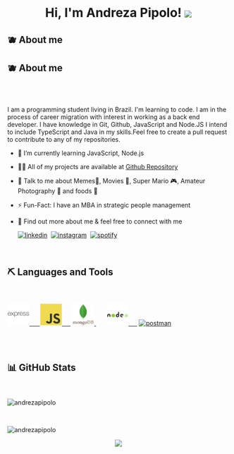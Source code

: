 
<h1 align="center">
    <br>
    <p align="center">Hi, I'm Andreza Pipolo! <img align='center' src="https://media.giphy.com/media/bcKmIWkUMCjVm/giphy.gif" width="200"<p></h1>

## 🫐 About me
## 🫐 About me
</br>
</br>

I am a programming student living in Brazil. I'm learning to code. I am in the process of career migration with interest in working as a back end developer. I have knowledge in Git, Github, JavaScript and Node.JS I intend to include TypeScript and Java in my skills.Feel free to create a pull request to contribute to any of my repositories.


- 🌱 I’m currently learning JavaScript, Node.js

- 👨‍💻 All of my projects are available at [Github Repository](https://github.com/andrezapipolo?tab=repositories)

- 💬 Talk to me about  Memes🤭, Movies 🍿, Super Mario 🎮, Amateur Photography 📸 and foods 🥢

- ⚡️ Fun-Fact: I have an MBA in strategic people management

- 📡 Find out more about me & feel free to connect with me <p align="left">
<a href="https://www.linkedin.com/in/andrezapipolo"><img src="https://img.icons8.com/color/96/000000/linkedin.png" alt="linkedin" width="40px"/></a>&nbsp;
<a href="https://www.instagram.com/andrezapipolo"><img src="https://img.icons8.com/color/96/000000/instagram-new.png" alt="instagram" width="40px"/></a>&nbsp;
<a href="https://open.spotify.com/user/andrezamenezes"><img src="https://img.icons8.com/color/96/000000/spotify--v1.png" alt="spotify" width="40px"/></a>
</p>

</br>

## ⛏️ Languages and Tools
</br>
</br>
<a href="https://expressjs.com" target="_blank" rel="noreferrer"> <img src="https://raw.githubusercontent.com/devicons/devicon/master/icons/express/express-original-wordmark.svg" alt="express" width="50" height="50"/>&nbsp;&nbsp;&nbsp;&nbsp;&nbsp;</a><a href="https://developer.mozilla.org/en-US/docs/Web/JavaScript" target="_blank" rel="noreferrer"> <img src="https://raw.githubusercontent.com/devicons/devicon/master/icons/javascript/javascript-original.svg" alt="javascript" width="50" height="50"/>&nbsp;&nbsp;&nbsp;&nbsp;&nbsp;</a> <a href="https://www.mongodb.com/" target="_blank" rel="noreferrer"> <img src="https://raw.githubusercontent.com/devicons/devicon/master/icons/mongodb/mongodb-original-wordmark.svg" alt="mongodb" width="50" height="50"/> </a>&nbsp;&nbsp;&nbsp;&nbsp;&nbsp; <a href="https://nodejs.org" target="_blank" rel="noreferrer"> <img src="https://raw.githubusercontent.com/devicons/devicon/master/icons/nodejs/nodejs-original-wordmark.svg" alt="nodejs" width="50" height="50"/> &nbsp;&nbsp;&nbsp;&nbsp;</a> <a href="https://postman.com" target="_blank" rel="noreferrer"> <img src="https://www.vectorlogo.zone/logos/getpostman/getpostman-icon.svg" alt="postman" width="50" height="50"/> </a> </p>
</br>
</br>

## 📊 GitHub Stats
</br>

<p><img align="center" src="https://github-readme-stats.vercel.app/api/top-langs?username=andrezapipolo&show_icons=true&locale=en&layout=compact" alt="andrezapipolo" /></p>

</br>
<p align="left"> <img src="https://komarev.com/ghpvc/?username=andrezapipolo&label=Profile%20views&color=0e75b6&style=flat" alt="andrezapipolo" /> </p>

<p align="center">
  <img src="https://capsule-render.vercel.app/api?type=waving&color=gradient&height=60&section=footer&width=100"/>
</p>